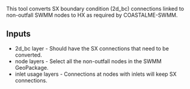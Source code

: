 This tool converts SX boundary condition (2d_bc) connections linked to non-outfall SWMM nodes to HX as required by COASTALME-SWMM.

 ## Inputs
* 2d_bc layer - Should have the SX connections that need to be converted.
* node layers - Select all the non-outfall nodes in the SWMM GeoPackage.
* inlet usage layers - Connections at nodes with inlets will keep SX connections.  

